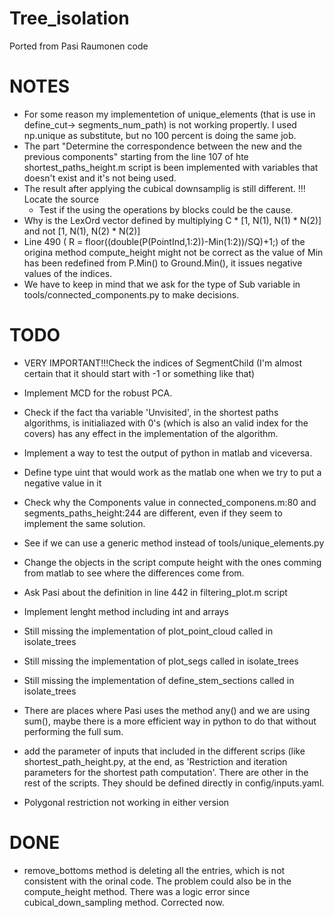 # Tree\_isolation
Ported from Pasi Raumonen code

# NOTES
 - For some reason my implementetion of unique_elements (that is use in define_cut-> segments_num_path) is not working propertly. I used np.unique as substitute, but no 100 percent is doing the  same job.
 - The part "Determine the correspondence between the new and the previous components" starting from the line 107 of hte shortest_paths_height.m script is been implemented with variables that doesn't exist and it's not being used.
 - The result after applying the cubical downsamplig is still different. !!! Locate the source
   - Test if the using the operations by blocks could be the cause.
 - Why is the LexOrd vector defined by multiplying C * [1, N(1), N(1) * N(2)] and not [1, N(1), N(2) * N(2)]
 - Line 490 ( R = floor((double(P(PointInd,1:2))-Min(1:2))/SQ)+1;) of the origina method compute\_height might not be correct as the value of Min has been redefined from P.Min() to Ground.Min(), it issues negative values of the indices.
 - We have to keep in mind that we ask for the type of Sub variable in tools/connected_components.py to make decisions.


# TODO
 - VERY IMPORTANT!!!Check the indices of SegmentChild (I'm almost certain that it should start with -1 or something like that)
 - Implement MCD for the robust PCA.



 - Check if the fact tha variable 'Unvisited', in the shortest paths algorithms, is initialiazed with 0's (which is also an valid index for the covers) has any effect in the implementation of the algorithm.
 - Implement a way to test the output of python in matlab and viceversa.
 - Define type uint that would work as the matlab one when we try to put a negative value in it
 - Check why the Components value in connected_componens.m:80 and segments_paths_height:244 are different, even if they seem to implement the same solution.
 - See if we can use a generic method instead of tools/unique_elements.py
 - Change the objects in the script compute height with the ones comming from matlab to see where the differences come from.


 - Ask Pasi about the definition in line 442 in filtering_plot.m script
 - Implement lenght method including int and arrays
 - Still missing the implementation of plot_point_cloud called in isolate_trees
 - Still missing the implementation of plot_segs called in isolate_trees
 - Still missing the implementation of define_stem_sections called in isolate_trees

 - There are places where Pasi uses the method any() and we are using sum(), maybe there is a more efficient way in python to do that without performing the full sum.
 - add the parameter of inputs that included in the different scrips (like shortest_path_height.py, at the end, as 'Restriction and iteration parameters  for the shortest path computation'. There are other in the rest of the scripts. They should be defined directly in config/inputs.yaml.
 - Polygonal restriction not working in either version

# DONE
 - remove\_bottoms method is deleting all the entries, which is not consistent with the orinal code. The problem could also be in the compute\_height method. There was a logic error since cubical_down_sampling method. Corrected now.
